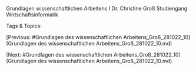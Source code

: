 Grundlagen 
wissenschaftlichen 
Arbeitens I
Dr. Christine Groß
Studiengang Wirtschaftsinformatik

   Tags & Topics:
   

[Previous: #Grundlagen des wissenschaftlichen Arbeitens_Groß_281022_10](Grundlagen des wissenschaftlichen Arbeitens_Groß_281022_10.md)

[Next: #Grundlagen des wissenschaftlichen Arbeitens_Groß_281022_10](Grundlagen des wissenschaftlichen Arbeitens_Groß_281022_10.md)